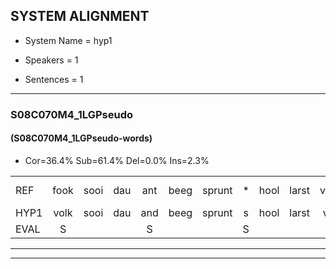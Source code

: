 
## SYSTEM ALIGNMENT

- System Name = hyp1

- Speakers = 1

- Sentences = 1

---

### S08C070M4_1LGPseudo

#### (S08C070M4_1LGPseudo-words)

- Cor=36.4%	Sub=61.4%	Del=0.0%	Ins=2.3%

|  |  |  |  |  |  |  |  |  |  |  |  |  |  |  |  |  |  |  |  |  |  |  |  |  |  |  |  |  |  |  |  |  |  |  |  |  |  |  |  |  |  |  |  |  |
|:--- |:---:|:---:|:---:|:---:|:---:|:---:|:---:|:---:|:---:|:---:|:---:|:---:|:---:|:---:|:---:|:---:|:---:|:---:|:---:|:---:|:---:|:---:|:---:|:---:|:---:|:---:|:---:|:---:|:---:|:---:|:---:|:---:|:---:|:---:|:---:|:---:|:---:|:---:|:---:|:---:|:---:|:---:|:---:|:---:|
| REF | fook | sooi | dau | ant | beeg | sprunt | * | hool | larst | vout | zwoei | fam | rachts | vaap | sprieuw | keng | swoers | doer | plirt | jien | blard | guul | hoekt*(hoek) | *(nieuw) | *t | neeuw | noork | vid*(vet) | zans | leum | haans | spaai | sjalt | heik | sank |  | roen | frijk | eem | schard | grek | dron | snaaf | stuid |
| HYP1 | volk | sooi | dau | and | beeg | sprunt | s | hool | larst | vot | zwooi | fam | rachts | vap | spreeuw | keng | zwoers | doer | plert | jan | blart | juul | hook | nieuw | en | nieuw | nork | vet | zans | leuw | hans | spai | siald | hik | sank | uh | roen | frik | één | schart | grek | dron | snaaf | stijt |
| EVAL | S |  |  | S |  |  | S |  |  | S | S |  |  | S | S |  | S |  | S | S | S | S | S | S | S | S | S | S |  | S | S | S | S | S |  | I |  | S | S | S |  |  |  | S |
---

---
